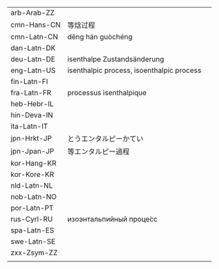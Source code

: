 | | | |
|-|-|-|
| arb-Arab-ZZ |  |  |
| cmn-Hans-CN | 等焓过程 |  |
| cmn-Latn-CN | děng hán guòchéng |  |
| dan-Latn-DK |  |  |
| deu-Latn-DE | isenthalpe Zustandsänderung |  |
| eng-Latn-US | isenthalpic process, isoenthalpic process |  |
| fin-Latn-FI |  |  |
| fra-Latn-FR | processus isenthalpique |  |
| heb-Hebr-IL |  |  |
| hin-Deva-IN |  |  |
| ita-Latn-IT |  |  |
| jpn-Hrkt-JP | とうエンタルピーかてい |  |
| jpn-Jpan-JP | 等エンタルピー過程 |  |
| kor-Hang-KR |  |  |
| kor-Kore-KR |  |  |
| nld-Latn-NL |  |  |
| nob-Latn-NO |  |  |
| por-Latn-PT |  |  |
| rus-Cyrl-RU | изоэнтальпийный проце́сс |  |
| spa-Latn-ES |  |  |
| swe-Latn-SE |  |  |
| zxx-Zsym-ZZ |  |  |
|  |  |  |
